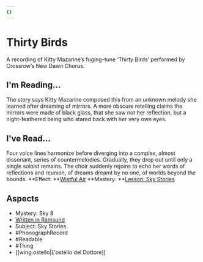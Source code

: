 ```yaml
---
{}
---
```

# Thirty Birds
A recording of Kitty Mazarine’s fuging-tune ‘Thirty Birds’ performed by Crossrow’s New Dawn Chorus.
## I'm Reading...
The story says Kitty Mazarine composed this from an unknown melody she learned after dreaming of mirrors. A more obscure retelling claims the mirrors were made of black glass, that she saw not her reflection, but a night-feathered being who stared back with her very own eyes.
## I've Read...
Four voice lines harmonize before diverging into a complex, almost dissonant, series of countermelodies. Gradually, they drop out until only a single soloist remains. The choir suddenly rejoins to echo her words of reflections and reunion, of dreams dreamt by no one, of worlds beyond the bounds.
**Effect: **[Wistful Air](https://uadaf.theevilroot.xyz/rowenarium/element/music.wistful)
**Mastery: **[Lesson: Sky Stories](https://uadaf.theevilroot.xyz/rowenarium/element/x.skystories)
## Aspects
- Mystery: Sky 8
- [Written in Ramsund](https://uadaf.theevilroot.xyz/rowenarium/element/w.ramsund)
- Subject: Sky Stories
- #PhonographRecord
- #Readable
- #Thing
- [[wing.ostello|L'ostello del Dottore]]